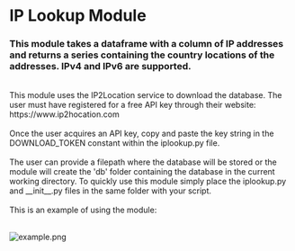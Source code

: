 # IP Lookup Module
### This module takes a dataframe with a column of IP addresses and returns a series containing the country locations of the addresses.  IPv4 and IPv6 are supported.
<br/>
This module uses the IP2Location service to download the database.  The user must have registered for a free API key through their website: https://www.ip2hocation.com
<br/><br/>
Once the user acquires an API key, copy and paste the key string in the DOWNLOAD_TOKEN constant within the iplookup.py file.
<br/><br/>
The user can provide a filepath where the database will be stored or the module will create the 'db' folder containing the database in the current working directory.  To quickly use this module simply place the iplookup.py and __init__.py files in the same folder with your script.
<br/><br/>
This is an example of using the module:
<br/><br/>

![example.png](attachment:example.png)
